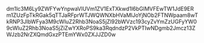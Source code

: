 dm1lc3M6Ly9ZWFYwYnpwaVlUVm1ZV1ExTXkwd1l6bGlMVFEwTW1JdE9ERm1ZUzFpTkRGak5qTTJaRFprWTJWQWNXbHVaMlJoYjNOb2FTNWpaam8wTkRNP3JlbWFya3M9cWluZ2Rhb3NoaS5jZl92bWVzc193cyZvYmZzUGFyYW09cWluZ2Rhb3NoaS5jZiZwYXRoPS9ka3RqdndzP2VkPTIwNDgmb2Jmcz13ZWJzb2NrZXQmdGxzPTEmYWx0ZXJJZD0w
